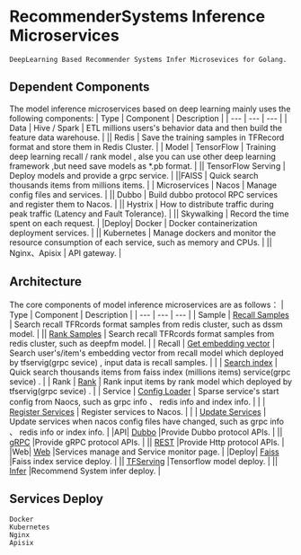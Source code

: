 # RecommenderSystems Inference Microservices
    DeepLearning Based Recommender Systems Infer Microsevices for Golang.

## Dependent Components    
The model inference microservices based on deep learning mainly uses the following components:
| Type | Component | Description |
| --- | --- | --- |
| Data | Hive / Spark | ETL millions users's behavior data and then build the feature data warehouse. |
|| Redis |  Save the training samples in TFRecord format and store them in Redis Cluster. |
| Model | TensorFlow | Training deep learning recall / rank model , alse you can use other deep learning framework ,but need save models as *.pb format. |
|| TensorFlow Serving | Deploy models and provide a grpc service. |
||FAISS | Quick search thousands items from millions items. |
| Microservices | Nacos | Manage config files and services. |
|| Dubbo | Build dubbo protocol RPC services and register them to Nacos. |
|| Hystrix | How to distribute traffic during peak traffic (Latency and Fault Tolerance). |
|| Skywalking | Record the time spent on each request. |
|Deploy| Docker  | Docker containerization deployment services. |
|| Kubernetes  | Manage dockers and monitor the resource consumption of each service, such as memory and CPUs. |
||  Nginx、Apisix | API gateway. |



## Architecture
The core components of model inference microservices are as follows：
| Type | Component | Description |
| --- | --- | --- |
| Sample | [Recall Samples](https://github.com/solidglue/RecommenderSystems-Inference-Microservices/tree/master/cores/model/dssm) | Search recall TFRcords format samples from redis cluster, such as dssm model. |
|| [Rank Samples](https://github.com/solidglue/RecommenderSystems-Inference-Microservices/tree/master/cores/model/deepfm) |  Search recall TFRcords format samples from redis cluster, such as deepfm model. |
| Recall | [Get embedding vector](https://github.com/solidglue/RecommenderSystems-Inference-Microservices/tree/master/cores/model/dssm) | Search user's/item's embedding vector from recall model which deployed by tfservig(grpc sevice) , input data is recall samples. |
|  | [Search index](https://github.com/beachdogs/RecommenderSystems-Inference-Microservices/tree/master/cores/faiss) | Quick search thousands items from faiss index (millions items) service(grpc sevice) . |
| Rank | [Rank](https://github.com/solidglue/RecommenderSystems-Inference-Microservices/tree/master/cores/model/deepfm)  | Rank input items by rank model  which deployed by tfservig(grpc sevice) . |
| Service | [Config Loader](https://github.com/solidglue/RecommenderSystems-Inference-Microservices/tree/master/cores/service_config_loader) | Sparse service's start config from Naocs, such as grpc info 、 redis info and index info. |
|  | [Register Services](https://github.com/beachdogs/RecommenderSystems-Inference-Microservices/blob/master/apis/dubbo/server/dubbo_server_runner.go) | Register services to Nacos. |
|  | [Update Services](https://github.com/solidglue/RecommenderSystems-Inference-Microservices/tree/master/cores/nacos_config_listener) | Update services when nacos config files have changed, such as grpc info 、 redis info or index info. |
|API| [Dubbo](https://github.com/beachdogs/RecommenderSystems-Inference-Microservices/tree/master/apis/dubbo) |Provide Dubbo protocol APIs. |
|| [gRPC](https://github.com/beachdogs/RecommenderSystems-Inference-Microservices/tree/master/apis/grpc) |Provide gRPC protocol APIs. |
|| [REST](https://github.com/beachdogs/RecommenderSystems-Inference-Microservices/tree/master/apis/rest) |Provide Http protocol APIs. |
|Web| [Web](https://github.com/beachdogs/RecommenderSystems-Inference-Microservices/tree/master/web) |Services manage and Service monitor page. |
|Deploy| [Faiss](https://github.com/beachdogs/RecommenderSystems-Inference-Microservices/tree/master/deploy/faiss) |Faiss index service deploy. |
|| [TFServing](https://github.com/beachdogs/RecommenderSystems-Inference-Microservices/tree/master/deploy/tfserving) |Tensorflow model deploy. |
|| [Infer](https://github.com/beachdogs/RecommenderSystems-Inference-Microservices/tree/master/deploy/infer) |Recommend System infer deploy. |




## Services Deploy
    Docker
    Kubernetes 
    Nginx
    Apisix
